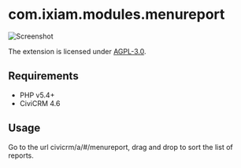 # com.ixiam.modules.menureport

![Screenshot](/images/screenshot.png)

The extension is licensed under [AGPL-3.0](LICENSE.txt).

## Requirements

* PHP v5.4+
* CiviCRM 4.6

## Usage

Go to the url civicrm/a/#/menureport, drag and drop to sort the list of reports.
